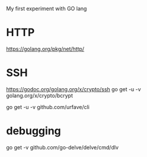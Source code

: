 My first experiment with GO lang

# HTTP
https://golang.org/pkg/net/http/

# SSH
https://godoc.org/golang.org/x/crypto/ssh
go get -u -v golang.org/x/crypto/bcrypt

go get -u -v  github.com/urfave/cli

# debugging
go get -v github.com/go-delve/delve/cmd/dlv 